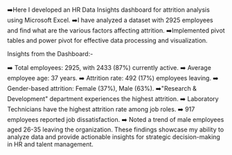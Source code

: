 ➡️Here I developed an HR Data Insights dashboard for attrition analysis using Microsoft Excel.
➡️I have analyzed a dataset with 2925 employees and find what are the various factors affecting attrition.
➡️Implemented pivot tables and power pivot for effective data processing and visualization.

Insights from the Dashboard:-

➡️ Total employees: 2925, with 2433 (87%) currently active.
➡️ Average employee age: 37 years.
➡️ Attrition rate: 492 (17%) employees leaving.
➡️ Gender-based attrition: Female (37%), Male (63%).
➡️"Research & Development" department experiences the highest attrition.
➡️ Laboratory Technicians have the highest attrition rate among job roles.
➡️ 917 employees reported job dissatisfaction.
➡️ Noted a trend of male employees aged 26-35 leaving the organization.
These findings showcase my ability to analyze data and provide actionable insights for strategic decision-making in HR and talent management.
